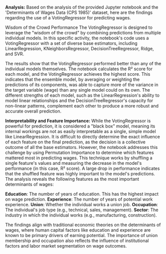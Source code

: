 **Analysis:**
Based on the analysis of the provided Jupyter notebook and the 'Determinants of Wages Data (CPS 1985)' dataset, here are the findings regarding the use of a VotingRegressor for predicting wages.

Wisdom of the Crowd Performance
The VotingRegressor is designed to leverage the "wisdom of the crowd" by combining predictions from multiple individual models. In this specific activity, the notebook's code uses a VotingRegressor with a set of diverse base estimators, including LinearRegression, KNeighborsRegressor, DecisionTreeRegressor, Ridge, and SVR.

The results show that the VotingRegressor performed better than any of the individual models themselves. The notebook calculates the R² score for each model, and the VotingRegressor achieves the highest score. This indicates that the ensemble model, by averaging or weighting the predictions of its components, was able to capture more of the variance in the target variable (wage) than any single model could on its own. The different strengths of each model, such as the LinearRegression's ability to model linear relationships and the DecisionTreeRegressor's capacity for non-linear patterns, complement each other to produce a more robust and accurate overall prediction.

**Interpretability and Feature Importance:**
While the VotingRegressor is powerful for prediction, it is considered a "black box" model, meaning its internal workings are not as easily interpretable as a single, simple model like LinearRegression. It is difficult to directly determine the exact influence of each feature on the final prediction, as the decision is a collective outcome of all the base estimators.
However, the notebook addresses this challenge by using Permutation Importance to determine which features mattered most in predicting wages. This technique works by shuffling a single feature's values and measuring the decrease in the model's performance (in this case, R² score). A large drop in performance indicates that the shuffled feature was highly important to the model's predictions. The analysis reveals the following features as the most important determinants of wages:

**Education**: The number of years of education. This has the highest impact on wage prediction.
**Experience**: The number of years of potential work experience.
**Union**: Whether the individual works a union job.
**Occupation**: The individual's job type (e.g., technical, sales, management).
**Sector**: The industry in which the individual works (e.g., manufacturing, construction).

The findings align with traditional economic theories on the determinants of wages, where human capital factors like education and experience are known to be primary drivers of earning potential. The importance of union membership and occupation also reflects the influence of institutional factors and labor market segmentation on wage outcomes.
